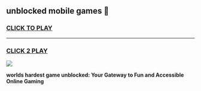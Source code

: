 
## unblocked mobile games 👋
<h3>
<a href="https://premium.freeplayer.one?title=unblocked_mobile_games&ref=13F">CLICK TO PLAY</a></h3>
<hr>

<h3>
<a href="https://premium.freeplayer.one?title=unblocked_mobile_games&ref=13F">CLICK 2 PLAY</a>
  
</h3>

<a href="https://premium.freeplayer.one?title=unblocked_mobile_games&ref=12F/"><img src="https://clearcache.store/games.png"></a>


**worlds hardest game unblocked: Your Gateway to Fun and Accessible Online Gaming**
